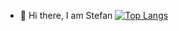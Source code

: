 - 👋 Hi there, I am Stefan 
[![Top Langs](https://github-readme-stats.vercel.app/api/top-langs/?username=stefanbuscu&hide=javascript,html)](https://github.com/stefanbuscu/github-readme-stats)
